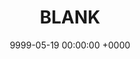---
layout: post
title:  "BLANK"
date:   9999-05-19 00:00:00 +0000
categories: posts
created: "Created 21 April 2025"
comments_id: 99999
tag: VDG
---